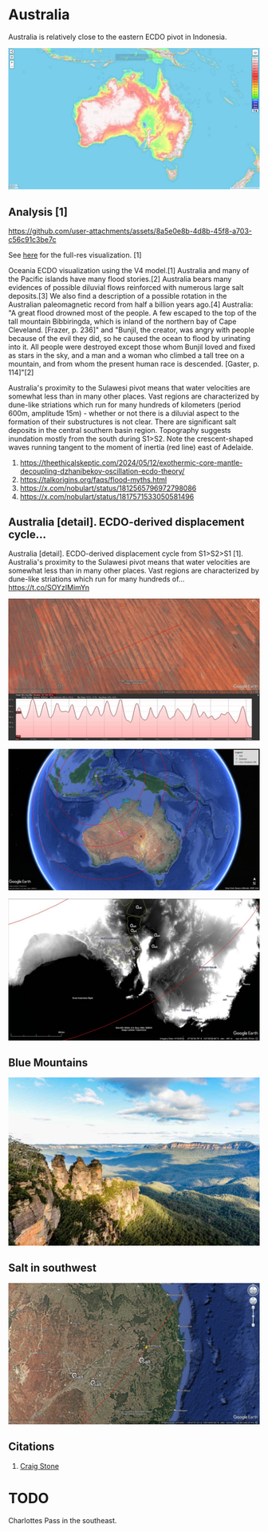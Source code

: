 # Australia

Australia is relatively close to the eastern ECDO pivot in Indonesia.

![aus](img/australia8.jpg "aus")

## Analysis [1]

https://github.com/user-attachments/assets/8a5e0e8b-4d8b-45f8-a703-c56c91c3be7c

See [here](https://github.com/sovrynn/ecdo/tree/master/6-LITERATURE-MEDIA/nobulart/ecdo-visualizations) for the full-res visualization. [1]

Oceania ECDO visualization using the V4 model.[1] Australia and many of the Pacific islands have many flood stories.[2] Australia bears many evidences of possible diluvial flows reinforced with numerous large salt deposits.[3] We also find a description of a possible rotation in the Australian paleomagnetic record from half a billion years ago.[4] Australia: "A great flood drowned most of the people. A few escaped to the top of the tall mountain Bibbiringda, which is inland of the northern bay of Cape Cleveland. [Frazer, p. 236]" and "Bunjil, the creator, was angry with people because of the evil they did, so he caused the ocean to flood by urinating into it. All people were destroyed except those whom Bunjil loved and fixed as stars in the sky, and a man and a woman who climbed a tall tree on a mountain, and from whom the present human race is descended. [Gaster, p. 114]"[2]

Australia's proximity to the Sulawesi pivot means that water velocities are somewhat less than in many other places. Vast regions are characterized by dune-like striations which run for many hundreds of kilometers (period 600m, amplitude 15m) - whether or not there is a diluvial aspect to the formation of their substructures is not clear. There are significant salt deposits in the central southern basin region. Topography suggests inundation mostly from the south during S1>S2. Note the crescent-shaped waves running tangent to the moment of inertia (red line) east of Adelaide.

1. https://theethicalskeptic.com/2024/05/12/exothermic-core-mantle-decoupling-dzhanibekov-oscillation-ecdo-theory/
2. https://talkorigins.org/faqs/flood-myths.html
3. https://x.com/nobulart/status/1812565796972798086
4. https://x.com/nobulart/status/1817571533050581496

## Australia [detail]. ECDO-derived displacement cycle...

Australia [detail]. ECDO-derived displacement cycle from S1&gt;S2&gt;S1 [1]. Australia's proximity to the Sulawesi pivot means that water velocities are somewhat less than in many other places. Vast regions are characterized by dune-like striations which run for many hundreds of… https://t.co/SOYzIMimYn

![](img/1812565796972798086-GSeAcI_XgAABC28.jpg)

![](img/1812565796972798086-GSeByv4WYAAa4zB.jpg)

![](img/1812565796972798086-GSeB2LEWYAAmE2u.jpg)

## Blue Mountains

![](img/blue-mountains.jpg)

## Salt in southwest

![](img/salt1.jpg)

## Citations

1. [Craig Stone](https://nobulart.com)

# TODO

Charlottes Pass in the southeast.